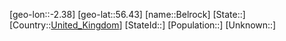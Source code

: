 ﻿---
location: [56.43,-2.38]
type: City
tags:
- geo/City


SpocWebEntityId: 29095
isDeleted: false
confidential: public

---
[geo-lon::-2.38]
[geo-lat::56.43]
[name::Belrock]
[State::]
[Country::[United_Kingdom](geo/Continent/Europe/United_Kingdom.md)]
[StateId::]
[Population::]
[Unknown::]

